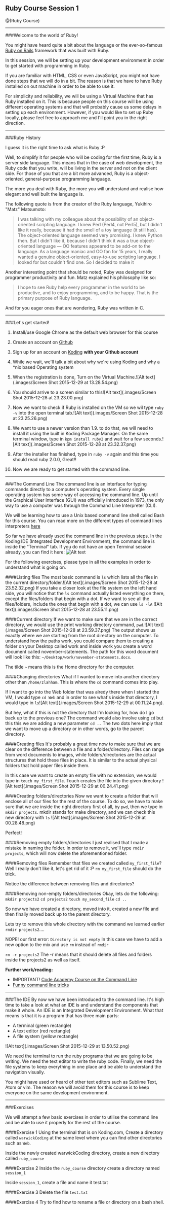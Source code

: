 ## Ruby Course Session 1

@(Ruby Course)

----------

###Welcome to the world of Ruby!

You might have heard quite a bit about the language or the ever-so-famous [Ruby on Rails][1] framework that was built with Ruby.

In this session, we will be setting up your development environment in order to get started with programming in Ruby.

If you are familiar with HTML, CSS or even JavaScript, you might not have done steps that we will do in a bit. The reason is that we have to have Ruby installed on out machine in order to be able to use it.

For simplicity and reliability, we will be using a Virtual Machine that has Ruby installed on it. This is because people on this course will be using different operating systems and that will probably cause us some delays in setting up each environment. However, if you would like to set up Ruby locally, please feel free to approach me and I'll point you in the right direction.

----------

###Ruby History

I guess it is the right time to ask what is Ruby :P

Well, to simplify it for people who will be coding for the first time, Ruby is a server side language. This means that in the case of web development, the Ruby code that you write, will be living in the server and not on the client side. For those of you that are a bit more advanced, Ruby is a object-oriented, general-purpose programming language.

The more you deal with Ruby, the more you will understand and realise how elegant and well built the language is.

The following quote is from the creator of the Ruby language, Yukihiro "Matz" Matsumoto:

> I was talking with my colleague about the possibility of an object-oriented scripting language. I knew Perl (Perl4, not Perl5), but I didn't like it really, because it had the smell of a toy language (it still has). The object-oriented language seemed very promising. I knew Python then. But I didn't like it, because I didn't think it was a true object-oriented language — OO features appeared to be add-on to the language. As a language maniac and OO fan for 15 years, I really wanted a genuine object-oriented, easy-to-use scripting language. I looked for but couldn't find one. So I decided to make it

Another interesting point that should be noted, Ruby was designed for programmer productivity and fun. Matz explained his philosophy like so:

> I hope to see Ruby help every programmer in the world to be productive, and to enjoy programming, and to be happy. That is the primary purpose of Ruby language.

And for you eager ones that are wondering, Ruby was written in C.

----------

###Let's get started!

1. Install/use Google Chrome as the default web browser for this course
2. Create an account on [Github][2]
2. Sign up for an account on [Koding][3] **with your Github account**
3. While we wait, we'll talk a bit about why we're using Koding and why a *nix based Operating system
4. When the registration is done, Turn on the Virtual Machine.![Alt text](.images/Screen Shot 2015-12-29 at 13.28.54.png)
5. You should arrive to a screen similar to this![Alt text](.images/Screen Shot 2015-12-28 at 23.23.00.png)

6. Now we want to check if Ruby is installed on the VM so we wil type `ruby -v` into the open terminal tab.![Alt text](.images/Screen Shot 2015-12-28 at 23.25.26.png)

7. We want to use a newer version than 1.9. to do that, we will need to install it using the built in Koding Package Manager. On the same terminal window, type in `kpm install ruby2` and wait for a few seconds.![Alt text](.images/Screen Shot 2015-12-28 at 23.32.37.png)
8. After the installer has finished, type in `ruby -v` again and this time you should read ruby 2.0.0, Great!!
9. Now we are ready to get started with the command line.

----------

###The Command Line
The command line is an interface for typing commands directly to a computer's operating system. Every single operating system has some way of accessing the command line. Up until the Graphical User Interface (GUI) was officially introduced in 1973, the only way to use a computer was through the Command Line Interpreter (CLI).

We will be learning how to use a Unix based command line shell called Bash for this course. You can read more on the different types of command lines interpreters [here][4]

So far we have already used the command line in the previous steps. In the Koding IDE (Integrated Development Environment), the command line is inside the "Terminal" tab. If you do not have an open Terminal session already, you can find it here:
![Alt text](.images/open-new-terminal.png)

For the following exercises, please type in all the examples in order to understand what is going on.

####Listing files
The most basic command is `ls` which lists all the files in the current directory/folder.![Alt text](.images/Screen Shot 2015-12-28 at 23.52.32.png)
If you take a closer look at the file system on the left hand side, you will notice that the `ls` command actually listed everything on there, except the files/folders that begin with a dot.
If we want to see all the files/folders, include the ones that begin with a dot, we can use `ls -lA` ![Alt text](.images/Screen Shot 2015-12-28 at 23.55.11.png)

####Current directory
If we want to make sure that we are in the correct directory, we would use the print working directory command, `pwd`.![Alt text](.images/Screen Shot 2015-12-28 at 23.59.37.png)
The output shows us exactly where we are starting from the root directory on the computer. To understand how the paths work, you could compare them to creating a folder on your Desktop called work and inside work you create a word document called november-statements. The path for this word document will look like this: `~/Desktop/work/november-statements.docx`.

The tilde `~` means this is the Home directory for the computer.

####Changing directories
What if I wanted to move into another directory other than `/home/zlahham`. This is where the `cd` command comes into play.

If I want to go into the Web folder that was alredy there when I started the VM, I would type `cd Web` and in order to see what's inside that directory, I would type in `ls`![Alt text](.images/Screen Shot 2015-12-29 at 00.11.24.png).

But hey, what if this is not the directory that I'm looking for, how do I go back up to the previous one?
The command would also involve using `cd` but this this we are adding a new parameter `cd ..` The two dots here imply that we want to move up a directory or in other words, go to the parent directory.

####Creating files
It's probably a great time now to make sure that we are clear on the difference between a file and a folder/directory. Files can range from word documents to images, while folders/directories are the actual structures that hold these files in place. It is similar to the actual physical folders that hold paper files inside them.

In this case we want to create an empty file with no extension, we would type in `touch my_first_file`. Touch creates the file into the given directory ![Alt text](.images/Screen Shot 2015-12-29 at 00.24.41.png)

####Creating folders/directories
Now we want to create a folder that will enclose all of our files for the rest of the course. To do so, we have to make sure that we are inside the right directory first of all, by `pwd`, then we type in `mkdir projects`.
mkdir stands for make directory, and we can check this new directory with `ls` ![Alt text](.images/Screen Shot 2015-12-29 at 00.28.48.png)

Perfect!

####Removing empty folders/directories
I just realised that I made a mistake in naming the folder. In order to remove it, we'll type `rmdir projects`, which will now delete the aforementioned folder.

####Removing files
Remember that files we created called `my_first_file`? Well I really don't like it, let's get rid of it :P
`rm my_first_file` should do the trick.

Notice the difference between removing files and directories?

####Removing non-empty folders/directories
Okay, lets do the following:
`mkdir projects2` `cd projects2` `touch my_second_file` `cd ..`

So now we have created a directory, moved into it, created a new file and then finally moved back up to the parent directory.

Lets try to remove this whole directory with the command we learned earlier `rmdir projects2`....

NOPE! our first error: `Directory is not empty`
In this case we have to add a new option to the mix and use `rm` instead of `rmdir`

`rm -r projects2`
The -r means that it should delete all files and folders inside the projects2 as well as itself.

**Further work/reading:**
- IMPORTANT! [Code Academy Course on the Command Line][5]
- [Funny command line tricks][6]

---
###The IDE
By now we have been introduced to the command line. It's high time to take a look at what an IDE is and understand the components that make it whole.
An IDE is an Integrated Development Environment. What that means is that it is a program that has three main parts:
- A terminal (green rectangle)
- A text editor (red rectangle)
- A file system (yellow rectangle)

![Alt text](.images/Screen Shot 2015-12-29 at 13.50.52.png)

We need the terminal to run the ruby programs that we are going to be writing. We need the text editor to write the ruby code. Finally, we need the file systems to keep everything in one place and be able to understand the navigation visually.

You might have used or heard of other text editors such as Sublime Text, Atom or vim. The reason we will avoid them for this course is to keep everyone on the same development environment.

---

###Exercises

We will attempt a few basic exercises in order to utilise the command line and be able to use it properly for the rest of the course.

####Exercise 1
Using the terminal that is on Koding.com, Create a directory called `warwickCoding` at the same level where you can find other directories such as `Web`.

Inside the newly created warwickCoding directory, create a new directory called `ruby_course`

####Exercise 2
Inside the `ruby_course` directory create a directory named `session_1`

Inside `session_1`, create a file and name it test.txt

####Exercise 3
Delete the file `test.txt`

####Exercise 4
Try to find how to rename a file or directory on a bash shell.

  [1]: https://en.wikipedia.org/wiki/Ruby_on_Rails
  [2]: www.github.com
  [3]: www.koding.com
  [4]: https://en.wikipedia.org/wiki/Command-line_interface#Operating_system_command-line_interfaces
  [5]: https://www.codecademy.com/learn/learn-the-command-line
  [6]: http://www.tecmint.com/20-funny-commands-of-linux-or-linux-is-fun-in-terminal/
